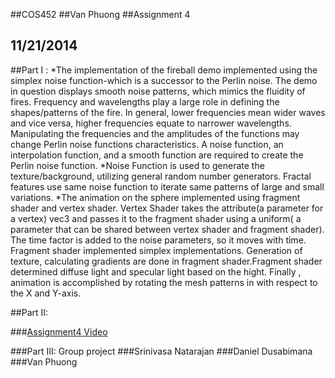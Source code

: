 ##COS452
##Van Phuong
##Assignment 4
## 11/21/2014

##Part I :
*The implementation of the fireball demo implemented using the simplex noise function-which is a successor to the Perlin noise. The demo in question displays smooth noise patterns, which mimics the fluidity of fires. Frequency and wavelengths play a large role in defining the shapes/patterns of the fire. In general, lower frequencies mean wider waves and vice versa, higher frequencies equate to narrower wavelengths.  Manipulating the frequencies and the amplitudes of the functions may change Perlin noise functions characteristics.  A noise function, an interpolation function, and a smooth function are required to create the Perlin noise function.*Noise Function is used to generate the texture/background, utilizing general random number generators. Fractal features use same noise function to iterate same patterns of large and small variations. 
*The animation on the sphere implemented using fragment shader and vertex shader.
Vertex Shader takes the attribute(a parameter for a vertex) vec3 and passes it to the fragment shader using a uniform( a parameter that can be shared between vertex shader and fragment shader). The time factor is added to the noise parameters, so it moves with time. 
Fragment shader implemented simplex implementations. Generation of texture, calculating gradients are done in fragment shader.Fragment shader determined diffuse light and specular light based on the hight. Finally , animation is accomplished by rotating the mesh patterns in with respect to the X and Y-axis. ##Part II: 

###[Assignment4 Video](https://youtu.be/0k1NMObt2DA)
	

###Part III: 
Group project 
###Srinivasa Natarajan
###Daniel Dusabimana
###Van Phuong 